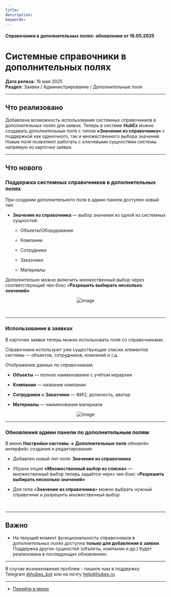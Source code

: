```yaml
---
title: 
description: 
keywords: 
---
```


#### Справочники в дополнительных полях: обновление от 16.05.2025
<html>
<meta charset="utf-8">

</html>
<body>
<h1 class="" data-start="72" data-end="150">Системные справочники в дополнительных полях</h1>
<p class="" data-start="152" data-end="243"><strong data-start="152" data-end="168">Дата релиза:</strong> 16 мая 2025<br data-start="180" data-end="183" /> <strong data-start="183" data-end="194">Раздел:</strong> Заявки / Администрирование / Дополнительные поля</p>
<hr class="" data-start="245" data-end="248" />
<h2 class="" data-start="250" data-end="268">Что реализовано</h2>
<p class="" data-start="270" data-end="601">Добавлена возможность использования системных справочников в дополнительных полях для заявок. Теперь&nbsp;в системе <strong>HubEx</strong> можно создавать дополнительные поля с типом <strong data-start="415" data-end="444">&laquo;Значение из справочника&raquo;</strong> с поддержкой как одиночного, так и множественного выбора значений. Новые поля позволяют работать с ключевыми сущностями системы напрямую из карточки заявки.</p>
<hr class="" data-start="603" data-end="606" />
<h2 class="" data-start="608" data-end="621">Что нового</h2>
<h3 class="" data-start="623" data-end="675">Поддержка системных справочников в дополнительных полях</h3>
<p class="" data-start="677" data-end="759">При создании дополнительного поля в админ панели доступен новый тип:</p>
<ul data-start="761" data-end="921">
<li class="" data-start="761" data-end="921">
<p class="" data-start="763" data-end="840"><strong data-start="763" data-end="790">Значение из справочника</strong> &mdash; выбор значения из одной из системных сущностей:</p>
<ul data-start="843" data-end="921">
<li class="" data-start="843" data-end="865">
<p class="" data-start="845" data-end="865">Объекты/Оборудование</p>
</li>
<li class="" data-start="868" data-end="878">
<p class="" data-start="870" data-end="878">Компании</p>
</li>
<li class="" data-start="881" data-end="893">
<p class="" data-start="883" data-end="893">Сотрудники</p>
</li>
<li class="" data-start="896" data-end="907">
<p class="" data-start="898" data-end="907">Заказчики</p>
</li>
<li class="" data-start="910" data-end="921">
<p class="" data-start="912" data-end="921">Материалы</p>
</li>
</ul>
</li>
</ul>
<p class="" data-start="923" data-end="988">Дополнительно можно включить множественный выбор через соответствующий чек-бокс &laquo;<strong>Разрешить выбирать несколько значений&raquo;</strong></p>
<p style="text-align: center;"><a><img src="https://i.ibb.co/QWKS2vP/image.png" alt="image" border="0" /></a></p>
<p class="" data-start="923" data-end="988">&nbsp;</p>
<hr class="" data-start="990" data-end="993" />
<h3 class="" data-start="995" data-end="1025">Использование в заявках</h3>
<p class="" data-start="1027" data-end="1121">В карточке заявки теперь можно&nbsp;использовать поля со справочниками.</p>
<p class="" data-start="1371" data-end="1548">Справочники используют уже существующие списки элементов системы &mdash; объектов, сотрудников, компаний и т.д.</p>
<p class="" data-start="1550" data-end="1585">Отображение данных по справочникам:</p>
<ul data-start="1586" data-end="1773">
<li class="" data-start="1586" data-end="1639">
<p class="" data-start="1588" data-end="1639"><strong data-start="1588" data-end="1599">Объекты</strong> &mdash; полное наименование с учётом иерархии</p>
</li>
<li class="" data-start="1640" data-end="1674">
<p class="" data-start="1642" data-end="1674"><strong data-start="1642" data-end="1654">Компании</strong> &mdash; название компании</p>
</li>
<li class="" data-start="1675" data-end="1732">
<p class="" data-start="1677" data-end="1732"><strong data-start="1677" data-end="1691">Сотрудники</strong> и <strong data-start="1694" data-end="1707">Заказчики</strong> &mdash; ФИО, должность, аватар</p>
</li>
<li class="" data-start="1733" data-end="1773">
<p class="" data-start="1735" data-end="1773"><strong data-start="1735" data-end="1748">Материалы</strong> &mdash; наименование материала</p>
</li>
</ul>
<p style="text-align: center;"><img src="https://i.ibb.co/twK9317B/image.jpg" alt="image" border="0" /></p>
<hr class="" data-start="2241" data-end="2244" />
<h3 class="" data-start="2246" data-end="2271">Обновления админ панели по дополнительным полям</h3>
<p class="" data-start="2273" data-end="2369">В меню <strong data-start="2280" data-end="2323">Настройки системы &rarr; Дополнительные поля</strong> обновлён интерфейс создания и редактирования:</p>
<ul data-start="2371" data-end="2630">
<li class="" data-start="2371" data-end="2425">
<p class="" data-start="2373" data-end="2425">Добавлен новый тип поля: <strong data-start="2398" data-end="2425">Значение из справочника</strong></p>
</li>
<li class="" data-start="2426" data-end="2529">
<p class="" data-start="2428" data-end="2529">Убрана опция <strong data-start="2441" data-end="2476">&laquo;Множественный выбор из списка&raquo;</strong> &mdash; множественный выбор теперь задаётся через чек-бокс &laquo;<strong>Разрешить выбирать несколько значений&raquo;</strong></p>
</li>
<li class="" data-start="2530" data-end="2630">
<p class="" data-start="2532" data-end="2630">Для типа &laquo;<strong>Значение из справочника</strong>&raquo; можно выбрать нужный справочник и разрешить множественный выбор</p>
</li>
</ul>
<p class="" data-start="2632" data-end="2646">&nbsp;</p>
<hr class="" data-start="2823" data-end="2826" />
<h2 class="" data-start="2828" data-end="2836">Важно</h2>
<ul data-start="2838" data-end="3158">
<li class="" data-start="2838" data-end="3022">
<p class="" data-start="2840" data-end="3022">На текущий момент функциональность справочников в дополнительных полях доступна <strong data-start="2897" data-end="2918">только для добавления в заявки</strong>.<br data-start="2919" data-end="2922" /> Поддержка других сущностей (объекты, компании и др.) будет реализована в последующих обновлениях.</p>
</li>
</ul>
<hr class="" data-start="3160" data-end="3163" />
<p class="" data-start="3165" data-end="3344">В случае возникновения проблем - пишите нам в поддержку Telegram&nbsp;<a href="https://t.me/hubex_bot" target="_blank" rel="noopener">@hubex_bot</a>&nbsp;или на почту&nbsp;<a href="mailto:help@hubex.ru">help@hubex.ru</a></p>
</body>

____
- [Перейти в меню](http://wiki.hubex.ru)
